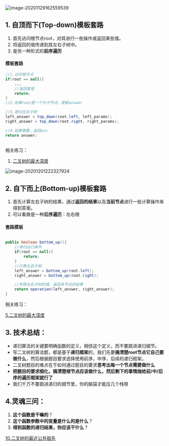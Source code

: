 ![image-20201129162559539](https://raw.githubusercontent.com/TWDH/Leetcode-From-Zero/pictures/img/image-20201129162559539.png)

## 1. 自顶而下(Top-down)模板套路

1. 首先访问根节点root，对其进行一些操作或返回某些值。
2. 将返回的值传递到其左右子树中。
3. 是另一种形式的**前序遍历**

#### 模板套路

```java
//1.访问根节点
if(root == null){
    ...
    //返回某值
    return;
}
//2.如果root是一个叶子节点，更新answer

//3.递归左右子树
left_answer = top_down(root.left, left_params);
right_answer = top_down(root.right, right_params);

//4.如果需要，返回ans
return answer;
    
```

相关练习：

1. [二叉树的最大深度](05.二叉树的最大深度.md)

![image-20201201222327924](https://raw.githubusercontent.com/TWDH/Leetcode-From-Zero/pictures/img/image-20201201222327924.png)

## 2. 自下而上(Bottom-up)模板套路



1. 首先计算左右子树的结果，通过**返回的结果**以及**当前节点**进行一些计算操作来得到答案。
2. 可以看做是一种**后序遍历**：左右根

#### 套路模板

```java

public boolean bottom_up(){
    //递归出口条件
    if(root == null){
        return;
    }
    //计算左右子树
    left_answer = bottom_up(root.left);
    right_answer = bottom_up(root.right);

    //利用左右子树的值，返回本节点的结果
    return operation(left_answer, right_answer);
}

```

相关练习：

[5.二叉树的最大深度](算法真题实践/05.二叉树的最大深度.md)

## 3. 技术总结：

* 递归算法的关键要明确函数的定义，相信这个定义，而不要跳进递归细节。
* 写二叉树的算法题，都是基于**递归框架**的，我们先要**搞清楚root节点它自己要做什么**，然后根据题目要求选择使用前序，中序，后续的递归框架。
* 二叉树题目的难点在于如何通过题目的要求**思考出每一个节点需要做什么**
* **把题目的要求细化，搞清楚根节点应该做什么，然后剩下的事情抛给前/中/后序的遍历框架就行了**
* 我们千万不要跳进递归的细节里，你的脑袋才能压几个栈呀

## 4.灵魂三问：

1. **这个函数是干嘛的**？
2. **这个函数参数中的变量是什么的是什么**？
3. **得到函数的递归结果，你应该干什么**？

[10.二叉树的最近公共祖先](3.2二叉树的进阶算法/10.二叉树的最近公共祖先)









